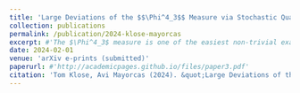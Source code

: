 ```yaml
---
title: 'Large Deviations of the $$\Phi^4_3$$ Measure via Stochastic Quantisation'
collection: publications
permalink: /publication/2024-klose-mayorcas
excerpt: #'The $\Phi^4_3$ measure is one of the easiest non-trivial examples of a Euclidean quantum field theory (EQFT) whose rigorous construction in the 1970's has been one of the celebrated achievements of constructive quantum field theory. In recent years, progress in the field of singular stochastic PDEs, initiated by the theory of regularity structures, has allowed for a new construction of the $\Phi^4_3$ EQFT as the invariant measure of a previously'ill-posed Langevin dynamics, a strategy originally proposed by Parisi and Wu ('81) under the name stochastic quantisation. We apply the same methodology to obtain a large deviation principle (LDP) for the family of periodic $\Phi^4_3$ measures at varying temperature. In addition, we show that the rate functional of the LDP and the $\Phi^4_3$ action functional coincide up to a constant.'
date: 2024-02-01
venue: 'arXiv e-prints (submitted)'
paperurl: #'http://academicpages.github.io/files/paper3.pdf'
citation: 'Tom Klose, Avi Mayorcas (2024). &quot;Large Deviations of the \\(\Phi^4_3\\) Measure via Stochastic Quantisation.&quot; <i>Preprint</i>, DOI: <a href="https://doi.org/10.48550/arXiv.2402.00975">10.48550/arXiv.2402.00975</a>.'
---
```


